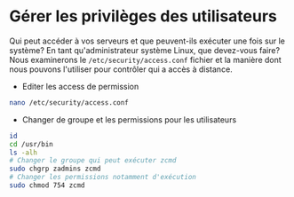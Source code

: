 # Gérer les privilèges des utilisateurs
Qui peut accéder à vos serveurs et que peuvent-ils exécuter une fois sur le système?
En tant qu'administrateur système Linux, que devez-vous faire?
Nous examinerons le `/etc/security/access.conf` fichier et la manière dont nous pouvons l'utiliser pour contrôler qui a accès à distance.

- Editer les access de permission

```bash
nano /etc/security/access.conf
```

- Changer de groupe et les permissions pour les utilisateurs

```bash
id
cd /usr/bin
ls -alh
# Changer le groupe qui peut exécuter zcmd
sudo chgrp zadmins zcmd
# Changer les permissions notamment d'exécution
sudo chmod 754 zcmd
```

